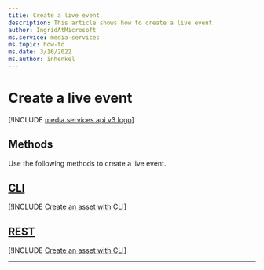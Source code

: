 ```yaml
---
title: Create a live event
description: This article shows how to create a live event.
author: IngridAtMicrosoft
ms.service: media-services
ms.topic: how-to
ms.date: 3/16/2022
ms.author: inhenkel
---
```


# Create a live event

[!INCLUDE [media services api v3 logo](./includes/v3-hr.md)]

## Methods

Use the following methods to create a live event.

## [CLI](#tab/cli/)

[!INCLUDE [Create an asset with CLI](./includes/task-create-live-event-cli.md)]

## [REST](#tab/rest/)

[!INCLUDE [Create an asset with CLI](./includes/task-create-live-event-rest.md)]

---
